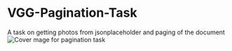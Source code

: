 # VGG-Pagination-Task
A task on getting photos from jsonplaceholder and paging of the document ![Cover mage for pagination task](https://res.cloudinary.com/mydar/image/upload/v1585856535/Github%20Repo%20Covers/Pagination-task_emg4ja.png)
